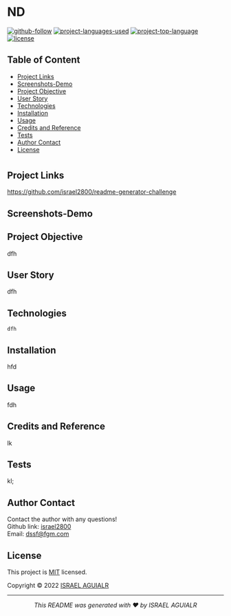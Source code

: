  
  # ND

  [![github-follow](https://img.shields.io/github/followers/israel2800?label=Follow&logoColor=blue&style=social)](https://github.com/israel2800)
  [![project-languages-used](https://img.shields.io/github/languages/count/israel2800/readme-generator-challenge?color=important)](https://github.com/israel2800/readme-generator-challenge)
  [![project-top-language](https://img.shields.io/github/languages/top/israel2800/readme-generator-challenge?color=orange)](https://github.com/israel2800/readme-generator-challenge)
  [![license](https://img.shields.io/badge/License-MIT-brightred.svg)](https://choosealicense.com/licenses/mit/)

  ## Table of Content
  * [ Project Links ](#Project-Links)
  * [ Screenshots-Demo ](#Screenshots)
  * [ Project Objective ](#Project-Objective)
  * [ User Story ](#User-Story)
  * [ Technologies ](#Technologies)
  * [ Installation ](#Installation)
  * [ Usage ](#Usage)
  * [ Credits and Reference ](#Credits-and-Reference)
  * [ Tests ](#Tests)
  * [ Author Contact ](#Author-Contact)
  * [ License ](#License)
  #

  ##  Project Links
  https://github.com/israel2800/readme-generator-challenge<br>
  

  ## Screenshots-Demo
  
  
  ## Project Objective
  dfh
  
  ## User Story
  dfh

  ## Technologies 
  ```
  dfh
  ```
  
  ## Installation
  hfd

  ## Usage 
  fdh
  
  ## Credits and Reference
  lk

  ## Tests
  kl;

  ## Author Contact
  Contact the author with any questions!<br>
  Github link: [israel2800](https://github.com/israel2800)<br>
  Email: dssf@fgm.com

  ## License
  This project is [MIT](https://choosealicense.com/licenses/mit/) licensed.<br />

  Copyright © 2022 [ISRAEL AGUIALR](https://github.com/israel2800)
  
  <hr>
  <p align='center'><i>
  This README was generated with ❤️ by ISRAEL AGUIALR
  </i></p>
  